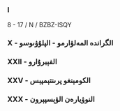 ### I
8 - 17 / N / BZBZ-ISQY
<p dir="rtl">

</p>

### X - الگراندە المەلۋارمو - الپلۇۋىوسو

### XXII - الفېبرۇارو

### XXV - الكومېنغو پرىنتېمپېس

### XXX - النوۋيارەن الۋېسپېرون
